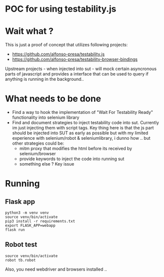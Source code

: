 POC for using testability.js
============================

# Wait what ? 

This is just a proof of concept that utilizes following projects:
 * https://github.com/alfonso-presa/testability.js
 * https://github.com/alfonso-presa/testability-browser-bindings

Upstream projects - when injected into sut - will mock certain asyncronous
parts of javascript and provides a interface that can be used to query if
anything is running in the background..

# What needs to be done

* Find a way to hook the implementation of "Wait For Testability Ready"
  functionality into selenium library
* Find and document strategies to inject testability code into sut. Currently
  im just injecting them with script tags. Key thing here is that the js part
  should be injected into SUT as early as possible but with my limited
  experience with selenium/robot & seleniumlibrary, i dunno how  .. 
  but other strategies could be:
  * mitm proxy that modifies the html before its received by selenium/browser
  * provide keywords to inject the code into running sut
  * something  else ? 
  Key issue 

# Running

## Flask app
```
python3 -m venv venv
source venv/bin/activate
pip3 install -r requirements.txt
export FLASK_APP=webapp
flask run
```

## Robot test

```
source venv/bin/activate
robot tb.robot
```


Also, you need webdriver and browsers installed .. 

